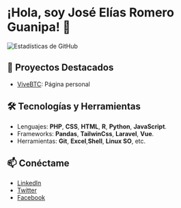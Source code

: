 # ¡Hola, soy José Elías Romero Guanipa! 👋
![Estadísticas de GitHub](https://github-readme-stats.vercel.app/api?username=b1tcod3)

## 🚀 Proyectos Destacados

- [ViveBTC](https://vivebtc.win/): Página personal

## 🛠️ Tecnologías y Herramientas

- Lenguajes: **PHP**, **CSS**, **HTML**, **R**, **Python**, **JavaScript**.
- Frameworks: **Pandas**, **TailwinCss**, **Laravel**, **Vue**.
- Herramientas: **Git**, **Excel**,**Shell**, **Linux SO**, etc.

## 📫 Conéctame

- [LinkedIn](https://www.linkedin.com/in/jose-romero-09a3b0128/)
- [Twitter](https://x.com/MatematicaPos)
- [Facebook](https://www.facebook.com/profile.php?id=61566569762200&sk=about)
